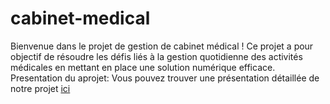 # cabinet-medical
Bienvenue dans le projet de gestion de cabinet médical ! Ce projet a pour objectif de résoudre les défis liés à la gestion quotidienne des activités médicales en mettant en place une solution numérique efficace.
Presentation du aprojet:
Vous pouvez trouver une présentation détaillée de notre projet [ici](https://prezi.com/view/GxQhuDAGrATPG9UtBJA7/)


